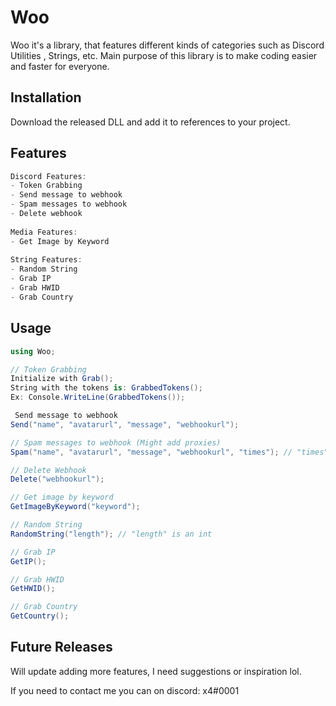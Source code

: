 # Woo

Woo it's a library, that features different kinds of categories such as Discord Utilities , Strings, etc. Main purpose of this library is to make coding easier and faster for everyone.

## Installation

Download the released DLL and add it to references to your project.
## Features
```csharp
Discord Features: 
- Token Grabbing
- Send message to webhook
- Spam messages to webhook
- Delete webhook
 
Media Features:
- Get Image by Keyword
 
String Features:
- Random String
- Grab IP
- Grab HWID
- Grab Country
```

## Usage

```csharp
using Woo;

// Token Grabbing
Initialize with Grab();
String with the tokens is: GrabbedTokens();
Ex: Console.WriteLine(GrabbedTokens());

 Send message to webhook
Send("name", "avatarurl", "message", "webhookurl");

// Spam messages to webhook (Might add proxies)
Spam("name", "avatarurl", "message", "webhookurl", "times"); // "times" is an int

// Delete Webhook
Delete("webhookurl");

// Get image by keyword
GetImageByKeyword("keyword");

// Random String
RandomString("length"); // "length" is an int

// Grab IP
GetIP();

// Grab HWID
GetHWID();

// Grab Country
GetCountry();
```

## Future Releases 
Will update adding more features, I need suggestions or inspiration lol.

If you need to contact me you can on discord: x4#0001

